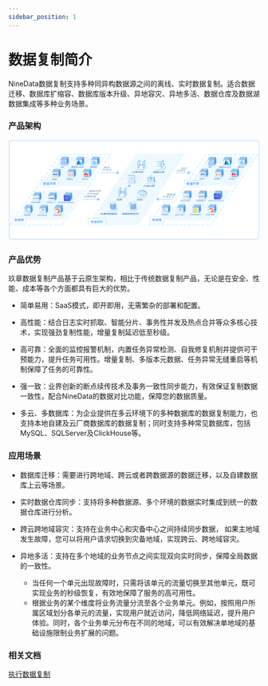 ```yaml
---
sidebar_position: 1
---
```


# 数据复制简介

NineData数据复制支持多种同异构数据源之间的离线、实时数据复制。适合数据迁移、数据库扩缩容、数据库版本升级、异地容灾、异地多活、数据仓库及数据湖数据集成等多种业务场景。



### 产品架构
![quickstart1](./image/replication_overview.png)

### 产品优势

玖章数据复制产品基于云原生架构，相比于传统数据复制产品，无论是在安全、性能、成本等各个方面都具有巨大的优势。

* 简单易用：SaaS模式，即开即用，无需繁杂的部署和配置。

* 高性能：结合日志实时抓取、智能分片、事务性并发及热点合并等众多核心技术，实现强劲复制性能，增量复制延迟低至秒级。
* 高可靠：全面的监控报警机制，内置任务异常检测、自我修复机制并提供可干预能力，提升任务可用性。增量复制、多版本元数据、任务异常无缝重启等机制保障了任务的可靠性。
* 强一致：业界创新的断点续传技术及事务一致性同步能力，有效保证复制数据一致性，配合NineData的数据对比功能，保障您的数据质量。

* 多云、多数据库：为企业提供在多云环境下的多种数据库的数据复制能力，也支持本地自建及云厂商数据库的数据复制；同时支持多种常见数据库，包括MySQL、SQLServer及ClickHouse等。

### 应用场景

* 数据库迁移：需要进行跨地域、跨云或者跨数据源的数据迁移，以及自建数据库上云等场景。

* 实时数据仓库同步：支持将多种数据源、多个环境的数据实时集成到统一的数据仓库进行分析。

* 跨云跨地域容灾：支持在业务中心和灾备中心之间持续同步数据， 如果主地域发生故障，您可以将用户请求切换到灾备地域，实现跨云、跨地域容灾。

* 异地多活：支持在多个地域的业务节点之间实现双向实时同步，保障全局数据的一致性。
  * 当任何一个单元出现故障时，只需将该单元的流量切换至其他单元，既可实现业务的秒级恢复，有效地保障了服务的高可用性。
  * 根据业务的某个维度将业务流量分流至各个业务单元。例如，按照用户所属区域划分各单元的流量，实现用户就近访问，降低网络延迟，提升用户体验。同时，各个业务单元分布在不同的地域，可以有效解决单地域的基础设施限制业务扩展的问题。

### 相关文档

[执行数据复制](data_replication.md)
